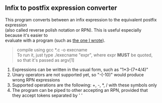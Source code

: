 <h2>Infix to postfix expression converter</h2>
<p>This program converts between an infix expression to the equivalent postfix expression 
<br/>(also called reverse polish notation or RPN). This is useful especially because it's easier to
<br/>evaluate with a program (such as <a href="https://github.com/etrian-dev/rpn-calc">the one I wrote</a>).
<br/>
<blockquote>
	compile using gcc *.c -o execname
<br/>	To run it, just type ./execname "expr", where expr <b>MUST</b> be quoted, so that it's passed as argv[1]
</blockquote>
</p>
<ol>
	<li>Expressions can be written in the usual form, such as "1*3-(7+4/4)"</li>
	<li>Unary operators are not supported yet, so "-(-10)" would produce wrong RPN expressions</li>
	<li>Supported operations are the following: +, -, *, / with these symbols only</li>
	<li>The program can be piped to other accepting an RPN, provided that they accept tokens separated by ' '</li>
</ol>
